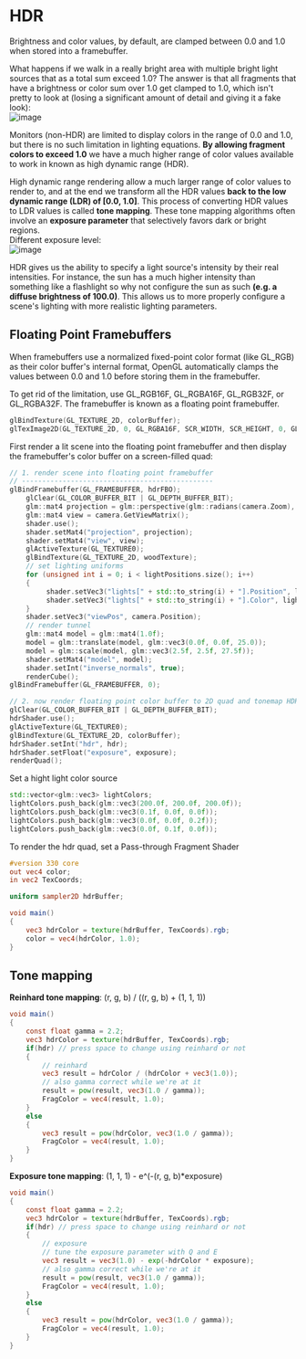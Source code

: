 # HDR
Brightness and color values, by default, are clamped between 0.0 and 1.0 when stored into a framebuffer. 

What happens if we walk in a really bright area with multiple bright light sources that as a total sum exceed 1.0? 
The answer is that all fragments that have a brightness or color sum over 1.0 get clamped to 1.0, which isn't pretty to look at
(losing a significant amount of detail and giving it a fake look):  
![image](https://user-images.githubusercontent.com/98029669/214453670-912cb01b-5ed3-48a2-97eb-5a01ee605548.png)

Monitors (non-HDR) are limited to display colors in the range of 0.0 and 1.0, but there is no such limitation in lighting equations. 
__By allowing fragment colors to exceed 1.0__ we have a much higher range of color values available to work in known as high dynamic range (HDR). 

High dynamic range rendering allow a much larger range of color values to render to, and at the end we transform all the HDR values __back to the low dynamic range (LDR) of [0.0, 1.0]__. 
This process of converting HDR values to LDR values is called __tone mapping__.
These tone mapping algorithms often involve an __exposure parameter__ that selectively favors dark or bright regions.  
Different exposure level:  
![image](https://user-images.githubusercontent.com/98029669/214454090-2cebf223-4928-44a4-9547-37176e508e12.png)

HDR gives us the ability to specify a light source's intensity by their real intensities. 
For instance, the sun has a much higher intensity than something like a flashlight so why not configure the sun as such __(e.g. a diffuse brightness of 100.0)__. 
This allows us to more properly configure a scene's lighting with more realistic lighting parameters.
 
## Floating Point Framebuffers
When framebuffers use a normalized fixed-point color format (like GL_RGB) as their color buffer's internal format, OpenGL automatically clamps the values between 0.0 and 1.0 before storing them in the framebuffer. 
 
To get rid of the limitation, use GL_RGB16F, GL_RGBA16F, GL_RGB32F, or GL_RGBA32F. The framebuffer is known as a floating point framebuffer.
```C++
glBindTexture(GL_TEXTURE_2D, colorBuffer);
glTexImage2D(GL_TEXTURE_2D, 0, GL_RGBA16F, SCR_WIDTH, SCR_HEIGHT, 0, GL_RGBA, GL_FLOAT, NULL);  
```
First render a lit scene into the floating point framebuffer and then display the framebuffer's color buffer on a screen-filled quad:
```C++
// 1. render scene into floating point framebuffer
// -----------------------------------------------
glBindFramebuffer(GL_FRAMEBUFFER, hdrFBO);
    glClear(GL_COLOR_BUFFER_BIT | GL_DEPTH_BUFFER_BIT);
    glm::mat4 projection = glm::perspective(glm::radians(camera.Zoom), (GLfloat)SCR_WIDTH / (GLfloat)SCR_HEIGHT, 0.1f, 100.0f);
    glm::mat4 view = camera.GetViewMatrix();
    shader.use();
    shader.setMat4("projection", projection);
    shader.setMat4("view", view);
    glActiveTexture(GL_TEXTURE0);
    glBindTexture(GL_TEXTURE_2D, woodTexture);
    // set lighting uniforms
    for (unsigned int i = 0; i < lightPositions.size(); i++)
    {
         shader.setVec3("lights[" + std::to_string(i) + "].Position", lightPositions[i]);
         shader.setVec3("lights[" + std::to_string(i) + "].Color", lightColors[i]);
    }
    shader.setVec3("viewPos", camera.Position);
    // render tunnel
    glm::mat4 model = glm::mat4(1.0f);
    model = glm::translate(model, glm::vec3(0.0f, 0.0f, 25.0));
    model = glm::scale(model, glm::vec3(2.5f, 2.5f, 27.5f));
    shader.setMat4("model", model);
    shader.setInt("inverse_normals", true);
    renderCube();
glBindFramebuffer(GL_FRAMEBUFFER, 0);

// 2. now render floating point color buffer to 2D quad and tonemap HDR colors to default framebuffer's (clamped) color range
glClear(GL_COLOR_BUFFER_BIT | GL_DEPTH_BUFFER_BIT);
hdrShader.use();
glActiveTexture(GL_TEXTURE0);
glBindTexture(GL_TEXTURE_2D, colorBuffer);
hdrShader.setInt("hdr", hdr);
hdrShader.setFloat("exposure", exposure);
renderQuad();
```
Set a hight light color source
```C++
std::vector<glm::vec3> lightColors;
lightColors.push_back(glm::vec3(200.0f, 200.0f, 200.0f));
lightColors.push_back(glm::vec3(0.1f, 0.0f, 0.0f));
lightColors.push_back(glm::vec3(0.0f, 0.0f, 0.2f));
lightColors.push_back(glm::vec3(0.0f, 0.1f, 0.0f));  
```
To render the hdr quad, set a Pass-through Fragment Shader
```GLSL
#version 330 core
out vec4 color;
in vec2 TexCoords;

uniform sampler2D hdrBuffer;

void main()
{             
    vec3 hdrColor = texture(hdrBuffer, TexCoords).rgb;
    color = vec4(hdrColor, 1.0);
}  
```
## Tone mapping
__Reinhard tone mapping__: (r, g, b) / ((r, g, b) + (1, 1, 1))
```GLSL
void main()
{             
    const float gamma = 2.2;
    vec3 hdrColor = texture(hdrBuffer, TexCoords).rgb;
    if(hdr) // press space to change using reinhard or not
    {
        // reinhard
        vec3 result = hdrColor / (hdrColor + vec3(1.0));
        // also gamma correct while we're at it       
        result = pow(result, vec3(1.0 / gamma));
        FragColor = vec4(result, 1.0);
    }
    else
    {
        vec3 result = pow(hdrColor, vec3(1.0 / gamma));
        FragColor = vec4(result, 1.0);
    }
}
```
__Exposure tone mapping__: (1, 1, 1) - e^(-(r, g, b)*exposure) 
```GLSL
void main()
{             
    const float gamma = 2.2;
    vec3 hdrColor = texture(hdrBuffer, TexCoords).rgb;
    if(hdr) // press space to change using reinhard or not
    {
        // exposure
        // tune the exposure parameter with Q and E
        vec3 result = vec3(1.0) - exp(-hdrColor * exposure);
        // also gamma correct while we're at it       
        result = pow(result, vec3(1.0 / gamma));
        FragColor = vec4(result, 1.0);
    }
    else
    {
        vec3 result = pow(hdrColor, vec3(1.0 / gamma));
        FragColor = vec4(result, 1.0);
    }
}
```
